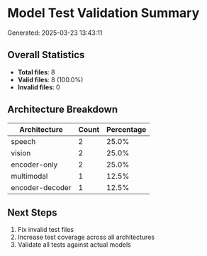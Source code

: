 # Model Test Validation Summary

Generated: 2025-03-23 13:43:11

## Overall Statistics

- **Total files**: 8
- **Valid files**: 8 (100.0%)
- **Invalid files**: 0

## Architecture Breakdown

| Architecture | Count | Percentage |
|--------------|-------|------------|
| speech | 2 | 25.0% |
| vision | 2 | 25.0% |
| encoder-only | 2 | 25.0% |
| multimodal | 1 | 12.5% |
| encoder-decoder | 1 | 12.5% |

## Next Steps

1. Fix invalid test files
2. Increase test coverage across all architectures
3. Validate all tests against actual models
